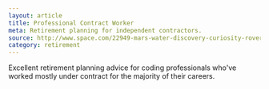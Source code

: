 ```yaml
---
layout: article
title: Professional Contract Worker
meta: Retirement planning for independent contractors.
source: http://www.space.com/22949-mars-water-discovery-curiosity-rover.html
category: retirement
---
```


Excellent retirement planning advice for coding professionals who've worked mostly under contract for the majority of their careers.
